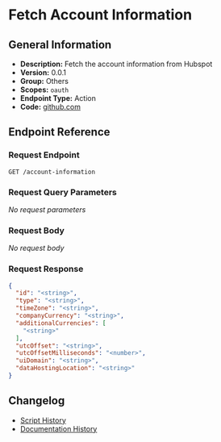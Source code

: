 <!-- BEGIN GENERATED CONTENT -->
# Fetch Account Information

## General Information

- **Description:** Fetch the account information from Hubspot
- **Version:** 0.0.1
- **Group:** Others
- **Scopes:** `oauth`
- **Endpoint Type:** Action
- **Code:** [github.com](https://github.com/NangoHQ/integration-templates/tree/main/integrations/hubspot/actions/fetch-account-information.ts)


## Endpoint Reference

### Request Endpoint

`GET /account-information`

### Request Query Parameters

_No request parameters_

### Request Body

_No request body_

### Request Response

```json
{
  "id": "<string>",
  "type": "<string>",
  "timeZone": "<string>",
  "companyCurrency": "<string>",
  "additionalCurrencies": [
    "<string>"
  ],
  "utcOffset": "<string>",
  "utcOffsetMilliseconds": "<number>",
  "uiDomain": "<string>",
  "dataHostingLocation": "<string>"
}
```

## Changelog

- [Script History](https://github.com/NangoHQ/integration-templates/commits/main/integrations/hubspot/actions/fetch-account-information.ts)
- [Documentation History](https://github.com/NangoHQ/integration-templates/commits/main/integrations/hubspot/actions/fetch-account-information.md)

<!-- END  GENERATED CONTENT -->

